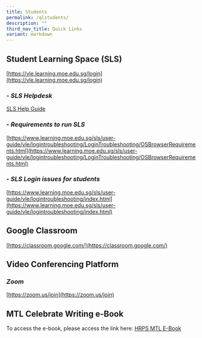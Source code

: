 ```yaml
---
title: Students
permalink: /qlstudents/
description: ""
third_nav_title: Quick Links
variant: markdown
---
```

**Student Learning Space (SLS)**
--------------------------------

[https://vle.learning.moe.edu.sg/login](https://vle.learning.moe.edu.sg/login)

### \- _SLS Helpdesk_

[SLS Help Guide](/files/SLS%20HELPDESK%20Edited.pdf)

### \- _Requirements to run SLS_

[https://www.learning.moe.edu.sg/sls/user-guide/vle/logintroubleshooting/LoginTroubleshooting/OSBrowserRequirements.html](https://www.learning.moe.edu.sg/sls/user-guide/vle/logintroubleshooting/LoginTroubleshooting/OSBrowserRequirements.html)

### \- _SLS Login issues for students_

[https://www.learning.moe.edu.sg/sls/user-guide/vle/logintroubleshooting/index.html](https://www.learning.moe.edu.sg/sls/user-guide/vle/logintroubleshooting/index.html)

**Google Classroom**
--------------------

[https://classroom.google.com/](https://classroom.google.com/)

**Video Conferencing Platform**
--------------------------------

### _Zoom_

[https://zoom.us/join](https://zoom.us/join)

**MTL Celebrate Writing e-Book**
--------------------------------
To access the e-book, please access the link here:  [HRPS MTL E-Book](https://www.etutorlearning.com/HRPSebook2023/)